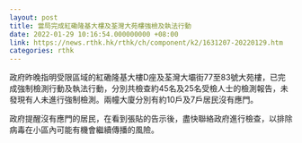 ```yaml
---
layout: post
title: 當局完成紅磡隆基大樓及荃灣大苑樓強檢及執法行動
date: 2022-01-29 10:16:54.000000000 +08:00
link: https://news.rthk.hk/rthk/ch/component/k2/1631207-20220129.htm
categories: rthk
---
```


政府昨晚指明受限區域的紅磡隆基大樓D座及荃灣大壩街77至83號大苑樓，已完成強制檢測行動及執法行動，分別共檢查約45名及25名受檢人士的檢測報告，未發現有人未進行強制檢測。兩幢大廈分別有約10戶及7戶居民沒有應門。

政府提醒沒有應門的居民，在看到張貼的告示後，盡快聯絡政府進行檢查，以排除病毒在小區內可能有機會繼續傳播的風險。
